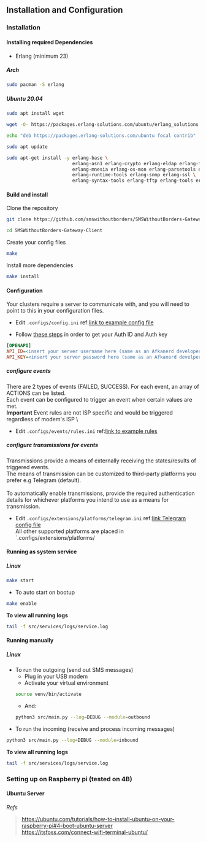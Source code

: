 ## <a name="cluster_outgoing_sms"></a> Installation and Configuration

### Installation
#### Installing required Dependencies
- Erlang (minimum 23)
##### Arch
```bash
sudo pacman -S erlang
```

##### Ubuntu 20.04
```bash
sudo apt install wget
```
```bash
wget -O- https://packages.erlang-solutions.com/ubuntu/erlang_solutions.asc | sudo apt-key add -
```
```bash
echo "deb https://packages.erlang-solutions.com/ubuntu focal contrib" | sudo tee /etc/apt/sources.list.d/erlang-solution.list
```
```bash
sudo apt update
```
```bash
sudo apt-get install -y erlang-base \
                        erlang-asn1 erlang-crypto erlang-eldap erlang-ftp erlang-inets \
                        erlang-mnesia erlang-os-mon erlang-parsetools erlang-public-key \
                        erlang-runtime-tools erlang-snmp erlang-ssl \
                        erlang-syntax-tools erlang-tftp erlang-tools erlang-xmerl

```

#### Build and install

<p>Clone the repository</p>

```bash
git clone https://github.com/smswithoutborders/SMSWithoutBorders-Gateway-Client.git
```
```bash
cd SMSWithoutBorders-Gateway-Client
```

<p>Create your config files</p>

```bash
make
```

<p>Install more dependencies</p>

```bash
make install
```

#### Configuration
<p>
Your clusters require a server to communicate with, and you will need to point to this in your configuration files.</p>

- Edit `.configs/config.ini` ref:[link to example config file](.configs/example.config.ini)

- Follow [these steps](https://smswithoutborders.github.io/docs/developers/getting-started) in order to get your Auth ID and Auth key

```ini
[OPENAPI]
API_ID=<insert your server username here (same as an Afkanerd developer Auth ID)>
API_KEY=<insert your server password here (same as an Afkanerd develper Auth Key)>
```

##### configure events
There are 2 types of events (FAILED, SUCCESS). For each event, an array of ACTIONS can be listed. \
Each event can be configured to trigger an event when certain values are met. \
**Important** Event rules are not ISP specific and would be triggered regardless of modem's ISP \

- Edit `.configs/events/rules.ini` ref:[link to example rules](.configs/events/example.rules.ini)

##### configure transmissions for events
Transmissions provide a means of externally receiving the states/results of triggered events. \
The means of transmission can be customized to third-party platforms you prefer e.g Telegram (default). \
\
To automatically enable transmissions, provide the required authentication details for whichever platforms you intend to use as a means for transmission.
- Edit `.configs/extensions/platforms/telegram.ini` ref:[link Telegram config file](.configs/extensions/platforms/example.telegram.ini) \
All other supported platforms are placed in `.configs/extensions/platforms/

#### Running as system service
##### Linux
```bash
make start
```
- To auto start on bootup
```bash
make enable
```

<b>To view all running logs</b>
```bash
tail -f src/services/logs/service.log
```

#### Running manually
##### Linux
- To run the outgoing (send out SMS messages)
    - Plug in your USB modem
    - Activate your virtual environment
    ```bash
    source venv/bin/activate
    ```
    - And:
    ```bash
    python3 src/main.py --log=DEBUG --module=outbound
    ```
- To run the incoming (receive and process incoming messages)
```bash
python3 src/main.py --log=DEBUG --module=inbound
```

<b>To view all running logs</b>
```bash
tail -f src/services/logs/service.log
```

### Setting up on Raspberry pi (tested on 4B)
#### Ubuntu Server
_Refs_
> https://ubuntu.com/tutorials/how-to-install-ubuntu-on-your-raspberry-pi#4-boot-ubuntu-server<br>
> https://itsfoss.com/connect-wifi-terminal-ubuntu/
